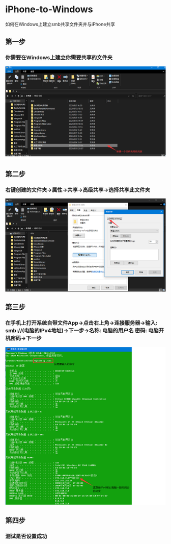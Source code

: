 # iPhone-to-Windows
如何在Windows上建立smb共享文件夹并与iPhone共享
## 第一步
### 你需要在Windows上建立你需要共享的文件夹
![创建文件夹](pictures/创建文件夹.png)
## 第二步
### 右键创建的文件夹->属性->共享->高级共享->选择共享此文件夹
![设置共享](pictures/设置共享.png)
## 第三步
### 在手机上打开系统自带文件App->点击右上角->连接服务器->输入: smb://(电脑的IPv4地址)->下一步->名称: 电脑的用户名 密码: 电脑开机密码->下一步
![如何查看电脑IPv4地址](pictures/查看IPv4地址.png)
## 第四步
### 测试是否设置成功
